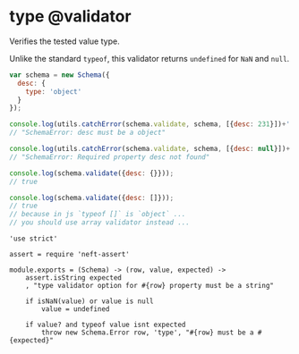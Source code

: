 type @validator
===============

Verifies the tested value type.

Unlike the standard `typeof`, this validator returns `undefined` for `NaN` and `null`.

```javascript
var schema = new Schema({
  desc: {
    type: 'object'
  }
});

console.log(utils.catchError(schema.validate, schema, [{desc: 231}])+'');
// "SchemaError: desc must be a object"

console.log(utils.catchError(schema.validate, schema, [{desc: null}])+'');
// "SchemaError: Required property desc not found"

console.log(schema.validate({desc: {}}));
// true

console.log(schema.validate({desc: []}));
// true
// because in js `typeof []` is `object` ...
// you should use array validator instead ...
```

	'use strict'

	assert = require 'neft-assert'

	module.exports = (Schema) -> (row, value, expected) ->
		assert.isString expected
		, "type validator option for #{row} property must be a string"

		if isNaN(value) or value is null
			value = undefined

		if value? and typeof value isnt expected
			throw new Schema.Error row, 'type', "#{row} must be a #{expected}"
